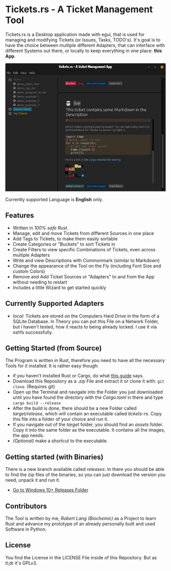 # Tickets.rs - A Ticket Management Tool

Tickets.rs is a Desktop application made with egui, that is used for managing and modifying Tickets (or Issues, Tasks, TODO's). It's goal is to have the choice between multiple different Adapters, that can interface with different
Systems out there, or locally to keep everything in one place: **this App**.

![App Screenshot](assets/screenshot_app.png)

Currently supported Language is **English** only.

## Features

* Written in _100% safe Rust_.
* Manage, edit and move Tickets from different Sources in one place
* Add Tags to Tickets, to make them easily sortable
* Create Categories or "Buckets" to sort Tickets in
* Create Filters to view specific Combinations of Tickets, even across multiple Adapters
* Write and view Descriptions with Commonmark (similar to Markdown)
* Change the appearance of the Tool on the Fly (including Font Size and custom Colors)
* Remove and Add Ticket Sources or "Adapters" to and from the App without needing to restart
* Includes a little Wizard to get started quickly

## Currently Supported Adapters
* _local:_ Tickets are stored on the Computers Hard Drive in the form of a SQLite Database. In Theory you can put this File on a Network Folder, but i haven't tested, how it reacts to being already locked. I use it via sshfs successfully.

## Getting Started (from Source)

The Program is written in Rust, therefore you need to have all the necessary Tools for it installed.
It is rather easy though:

* if you haven't installed Rust or Cargo, do what [this guide](https://doc.rust-lang.org/cargo/getting-started/installation.html) says.
* Download this Repository as a .zip File and extract it or clone it with: `git clone`. (Requires git)
* Open up the Terminal and navigate into the Folder you just downloaded until you have found the directory with the _Cargo.toml_ in there and type `cargo build --release`
* After the build is done, there should be a new Folder called _target/release_, which will contain an executable called _tickets-rs_. Copy this file into a folder of your choice and run it.
* If you navigate out of the _target_ folder, you should find an _assets_ folder. Copy it into the same folder as the executable. It contains all the images, the app needs.
* _(Optional)_ make a shortcut to the executable.

## Getting started (with Binaries)

There is a new branch available called _releases_. In there you should be able to find the zip files of the binaries, so you can just download the version you need, unpack it and run it.

* [Go to Windows 10+ Releases Folder](https://github.com/TheBiochemic/tickets-rs/tree/releases/win_versions)

## Contributors

The Tool is written by me, _Robert Lang (Biochemic)_ as a Project to learn Rust and advance my
prototype of an already personally built and used Software in Python.

## License

You find the License in the LICENSE File inside of this Repository. But as tl;dr it's GPLv3.
